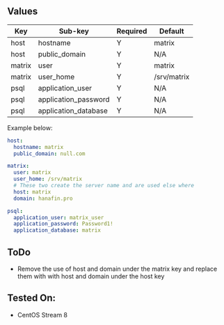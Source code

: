 ## Values


| Key | Sub-key | Required | Default |
| - | - | - | - |
| host | hostname | Y | matrix |
| host | public_domain | Y | N/A |
| matrix | user | Y | matrix |
| matrix | user_home | Y | /srv/matrix |
| psql | application_user | Y | N/A |
| psql | application_password | Y | N/A |
| psql | application_database | Y | N/A |

Example below:
``` yaml
host:
  hostname: matrix
  public_domain: null.com

matrix:
  user: matrix
  user_home: /srv/matrix
  # These two create the server name and are used else where
  host: matrix
  domain: hanafin.pro

psql:
  application_user: matrix_user
  application_password: Password1!
  application_database: matrix
```

## ToDo
- Remove the use of host and domain under the matrix key and replace them with with host and domain under the host key

## Tested On:
  - CentOS Stream 8
